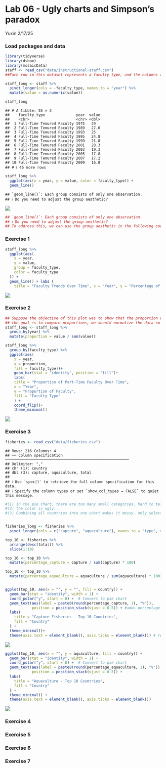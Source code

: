 Lab 06 - Ugly charts and Simpson’s paradox
================
Yuxin
2/17/25

### Load packages and data

``` r
library(tidyverse) 
library(dsbox)
library(mosaicData) 
staff <- read_csv("data/instructional-staff.csv")
##Each row in this dataset represents a faculty type, and the columns are the years for which we have data. The values are percentage of hires of that type of faculty for each year.
```

``` r
staff_long <- staff %>%
  pivot_longer(cols = -faculty_type, names_to = "year") %>%
  mutate(value = as.numeric(value))

staff_long
```

    ## # A tibble: 55 × 3
    ##    faculty_type              year  value
    ##    <chr>                     <chr> <dbl>
    ##  1 Full-Time Tenured Faculty 1975   29  
    ##  2 Full-Time Tenured Faculty 1989   27.6
    ##  3 Full-Time Tenured Faculty 1993   25  
    ##  4 Full-Time Tenured Faculty 1995   24.8
    ##  5 Full-Time Tenured Faculty 1999   21.8
    ##  6 Full-Time Tenured Faculty 2001   20.3
    ##  7 Full-Time Tenured Faculty 2003   19.3
    ##  8 Full-Time Tenured Faculty 2005   17.8
    ##  9 Full-Time Tenured Faculty 2007   17.2
    ## 10 Full-Time Tenured Faculty 2009   16.8
    ## # ℹ 45 more rows

``` r
staff_long %>%
  ggplot(aes(x = year, y = value, color = faculty_type)) +
  geom_line()
```

    ## `geom_line()`: Each group consists of only one observation.
    ## ℹ Do you need to adjust the group aesthetic?

![](lab-06_files/figure-gfm/a%20line%20graph-1.png)<!-- -->

``` r
## `geom_line()`: Each group consists of only one observation.
## ℹ Do you need to adjust the group aesthetic?
## To address this, we can use the group aesthetic in the following code.
```

### Exercise 1

``` r
staff_long %>%
  ggplot(aes(
    x = year,
    y = value,
    group = faculty_type,
    color = faculty_type
  )) +
  geom_line() + labs (
    title = "Faculty Trends Over Time", x = "Year", y = "Percentage of Hires") +   theme_minimal()
```

![](lab-06_files/figure-gfm/group,%20then%20a%20line%20graph-1.png)<!-- -->

### Exercise 2

``` r
## Suppose the objective of this plot was to show that the proportion of part-time faculty have gone up over time compared to other instructional staff types.
## the goal is to compare proportions, we should normalize the data so that each year sums to 100%.
staff_long <- staff_long %>%
  group_by(year) %>%
  mutate(proportion = value / sum(value))

staff_long %>%
  group_by(faculty_type) %>%
  ggplot(aes(
    x = year,
    y = proportion,
    fill = faculty_type))+
    geom_bar(stat = "identity", position = "fill")+
    labs(
    title = "Proportion of Part-Time Faculty Over Time",
    x = "Year",
    y = "Proportion of Faculty",
    fill = "Faculty Type"
    ) +
    coord_flip()+
    theme_minimal()
```

![](lab-06_files/figure-gfm/unnamed-chunk-1-1.png)<!-- -->

### Exercise 3

``` r
fisheries <- read_csv("data/fisheries.csv")
```

    ## Rows: 216 Columns: 4
    ## ── Column specification ────────────────────────────────────────────────────────
    ## Delimiter: ","
    ## chr (1): country
    ## dbl (3): capture, aquaculture, total
    ## 
    ## ℹ Use `spec()` to retrieve the full column specification for this data.
    ## ℹ Specify the column types or set `show_col_types = FALSE` to quiet this message.

``` r
#(1) in the pie chart, there are too many small categories, hard to tell 
#(2) the color is ugly...
#(3) Combining all countries into one chart makes it messy. only select the top 10 countries to compare would be more clear 


fisheries_long <- fisheries %>%
  pivot_longer(cols = c("capture", "aquaculture"), names_to = "type", values_to = "value")

top_10 <- fisheries %>%
  arrange(desc(total)) %>%
  slice(1:10)

top_10 <- top_10 %>%
  mutate(percentage_capture = capture / sum(capture) * 100)

top_10 <- top_10 %>%
  mutate(percentage_aquaculture = aquaculture / sum(aquaculture) * 100)


ggplot(top_10, aes(x = "", y = "", fill = country)) +
  geom_bar(stat = "identity", width = 1) +
  coord_polar("y", start = 0) +  # Convert to pie chart
  geom_text(aes(label = paste0(round(percentage_capture, 1), "%")), 
            position = position_stack(vjust = 0.5)) + #adds percentage labels      inside the chart.
  labs(
    title = "Capture Fisheries - Top 10 Countries",
    fill = "Country"
  ) +
  theme_minimal()+
  theme(axis.text = element_blank(), axis.ticks = element_blank()) # removes x- and y-axis text/ticks.
```

![](lab-06_files/figure-gfm/unnamed-chunk-2-1.png)<!-- -->

``` r
ggplot(top_10, aes(x = "", y = aquaculture, fill = country)) +
  geom_bar(stat = "identity", width = 1) +
  coord_polar("y", start = 0) +  # Convert to pie chart
  geom_text(aes(label = paste0(round(percentage_aquaculture, 1), "%")), 
            position = position_stack(vjust = 0.5)) +
  labs(
    title = "Aquaculture - Top 10 Countries",
    fill = "Country"
  ) +
  theme_minimal() +
  theme(axis.text = element_blank(), axis.ticks = element_blank())
```

![](lab-06_files/figure-gfm/unnamed-chunk-2-2.png)<!-- -->

### Exercise 4

### Exercise 5

### Exercise 6

### Exercise 7
